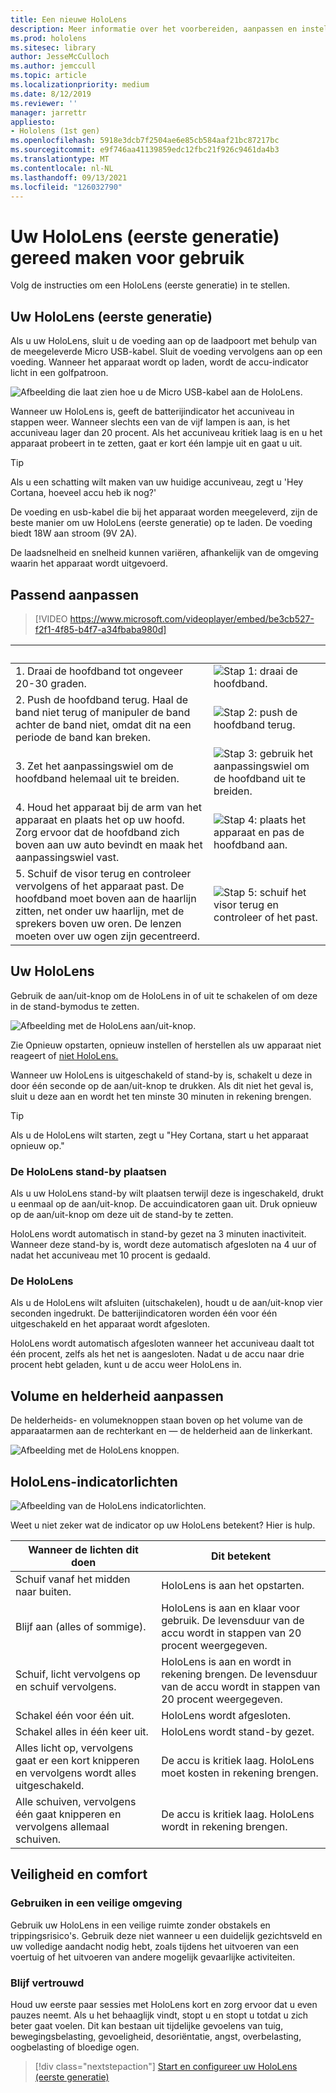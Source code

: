 ```yaml
---
title: Een nieuwe HoloLens
description: Meer informatie over het voorbereiden, aanpassen en instellen van uw HoloLens (eerste generatie) mixed reality apparaat voor de eerste keer.
ms.prod: hololens
ms.sitesec: library
author: JesseMcCulloch
ms.author: jemccull
ms.topic: article
ms.localizationpriority: medium
ms.date: 8/12/2019
ms.reviewer: ''
manager: jarrettr
appliesto:
- Hololens (1st gen)
ms.openlocfilehash: 5918e3dcb7f2504ae6e85cb584aaf21bc87217bc
ms.sourcegitcommit: e9f746aa41139859edc12fbc21f926c9461da4b3
ms.translationtype: MT
ms.contentlocale: nl-NL
ms.lasthandoff: 09/13/2021
ms.locfileid: "126032790"
---
```

# <a name="get-your-hololens-1st-gen-ready-to-use"></a>Uw HoloLens (eerste generatie) gereed maken voor gebruik

Volg de instructies om een HoloLens (eerste generatie) in te stellen.

## <a name="charge-your-hololens-1st-gen"></a>Uw HoloLens (eerste generatie)

Als u uw HoloLens, sluit u de voeding aan op de laadpoort met behulp van de meegeleverde Micro USB-kabel. Sluit de voeding vervolgens aan op een voeding. Wanneer het apparaat wordt op laden, wordt de accu-indicator licht in een golfpatroon.

![Afbeelding die laat zien hoe u de Micro USB-kabel aan de HoloLens.](./images/hololens-charging.png)

Wanneer uw HoloLens is, geeft de batterijindicator het accuniveau in stappen weer. Wanneer slechts een van de vijf lampen is aan, is het accuniveau lager dan 20 procent. Als het accuniveau kritiek laag is en u het apparaat probeert in te zetten, gaat er kort één lampje uit en gaat u uit.

> [!TIP]
> Als u een schatting wilt maken van uw huidige accuniveau, zegt u 'Hey Cortana, hoeveel accu heb ik nog?'

De voeding en usb-kabel die bij het apparaat worden meegeleverd, zijn de beste manier om uw HoloLens (eerste generatie) op te laden.  De voeding biedt 18W aan stroom (9V 2A).

De laadsnelheid en snelheid kunnen variëren, afhankelijk van de omgeving waarin het apparaat wordt uitgevoerd.

## <a name="adjust-fit"></a>Passend aanpassen

> [!VIDEO https://www.microsoft.com/videoplayer/embed/be3cb527-f2f1-4f85-b4f7-a34fbaba980d]

| &nbsp; | &nbsp; |
|:--- |:--- |
|1. Draai de hoofdband tot ongeveer 20-30 graden.|![Stap 1: draai de hoofdband.](./images/FitGuideStep1.png)|
|2. Push de hoofdband terug. Haal de band niet terug of manipuler de band achter de band niet, omdat dit na een periode de band kan breken.|![Stap 2: push de hoofdband terug.](./images/FitGuideStep2.png)|
|3. Zet het aanpassingswiel om de hoofdband helemaal uit te breiden. |![Stap 3: gebruik het aanpassingswiel om de hoofdband uit te breiden.](./images/FitGuideStep3.png)|
|4. Houd het apparaat bij de arm van het apparaat en plaats het op uw hoofd. Zorg ervoor dat de hoofdband zich boven aan uw auto bevindt en maak het aanpassingswiel vast.|![Stap 4: plaats het apparaat en pas de hoofdband aan.](./images/FitGuideStep4.png)|
|5. Schuif de visor terug en controleer vervolgens of het apparaat past. De hoofdband moet boven aan de haarlijn zitten, net onder uw haarlijn, met de sprekers boven uw oren. De lenzen moeten over uw ogen zijn gecentreerd.|![Stap 5: schuif het visor terug en controleer of het past.](./images/FitGuideSetep5.png)|

## <a name="turn-on-your-hololens"></a>Uw HoloLens

Gebruik de aan/uit-knop om de HoloLens in of uit te schakelen of om deze in de stand-bymodus te zetten.

![Afbeelding met de HoloLens aan/uit-knop.](./images/hololens-power.png)

Zie Opnieuw opstarten, opnieuw instellen of herstellen als uw apparaat niet reageert of [niet HoloLens.](hololens-restart-recover.md)

Wanneer uw HoloLens is uitgeschakeld of stand-by is, schakelt u deze in door één seconde op de aan/uit-knop te drukken. Als dit niet het geval is, sluit u deze aan en wordt het ten minste 30 minuten in rekening brengen.

> [!TIP]
> Als u de HoloLens wilt starten, zegt u "Hey Cortana, start u het apparaat opnieuw op."

### <a name="put-hololens-in-standby"></a>De HoloLens stand-by plaatsen

Als u uw HoloLens stand-by wilt plaatsen terwijl deze is ingeschakeld, drukt u eenmaal op de aan/uit-knop. De accuindicatoren gaan uit. Druk opnieuw op de aan/uit-knop om deze uit de stand-by te zetten.

HoloLens wordt automatisch in stand-by gezet na 3 minuten inactiviteit. Wanneer deze stand-by is, wordt deze automatisch afgesloten na 4 uur of nadat het accuniveau met 10 procent is gedaald.

### <a name="shut-down-hololens"></a>De HoloLens

Als u de HoloLens wilt afsluiten (uitschakelen), houdt u de aan/uit-knop vier seconden ingedrukt. De batterijindicatoren worden één voor één uitgeschakeld en het apparaat wordt afgesloten.

HoloLens wordt automatisch afgesloten wanneer het accuniveau daalt tot één procent, zelfs als het net is aangesloten. Nadat u de accu naar drie procent hebt geladen, kunt u de accu weer HoloLens in.

## <a name="adjust-volume-and-brightness"></a>Volume en helderheid aanpassen

De helderheids- en volumeknoppen staan boven op het volume van de apparaatarmen aan de rechterkant en &mdash; de helderheid aan de linkerkant.

![Afbeelding met de HoloLens knoppen.](./images/hololens-buttons.jpg)

## <a name="hololens-indicator-lights"></a>HoloLens-indicatorlichten

![Afbeelding van de HoloLens indicatorlichten.](./images/hololens-lights.png)

Weet u niet zeker wat de indicator op uw HoloLens betekent? Hier is hulp.

|Wanneer de lichten dit doen |Dit betekent |
|---|---|
|Schuif vanaf het midden naar buiten. |HoloLens is aan het opstarten. |
|Blijf aan (alles of sommige). |HoloLens is aan en klaar voor gebruik. De levensduur van de accu wordt in stappen van 20 procent weergegeven. |
|Schuif, licht vervolgens op en schuif vervolgens. |HoloLens is aan en wordt in rekening brengen. De levensduur van de accu wordt in stappen van 20 procent weergegeven. |
|Schakel één voor één uit. |HoloLens wordt afgesloten. |
|Schakel alles in één keer uit. |HoloLens wordt stand-by gezet. |
|Alles licht op, vervolgens gaat er een kort knipperen en vervolgens wordt alles uitgeschakeld. |De accu is kritiek laag. HoloLens moet kosten in rekening brengen. |
|Alle schuiven, vervolgens één gaat knipperen en vervolgens allemaal schuiven. |De accu is kritiek laag. HoloLens wordt in rekening brengen. |

## <a name="safety-and-comfort"></a>Veiligheid en comfort

### <a name="use-in-safe-surroundings"></a>Gebruiken in een veilige omgeving

Gebruik uw HoloLens in een veilige ruimte zonder obstakels en trippingsrisico's. Gebruik deze niet wanneer u een duidelijk gezichtsveld en uw volledige aandacht nodig hebt, zoals tijdens het uitvoeren van een voertuig of het uitvoeren van andere mogelijk gevaarlijke activiteiten.

### <a name="stay-comfortable"></a>Blijf vertrouwd

Houd uw eerste paar sessies met HoloLens kort en zorg ervoor dat u even pauzes neemt. Als u het behaaglijk vindt, stopt u en stopt u totdat u zich beter gaat voelen. Dit kan bestaan uit tijdelijke gevoelens van tuig, bewegingsbelasting, gevoeligheid, desoriëntatie, angst, overbelasting, oogbelasting of bloedige ogen.

> [!div class="nextstepaction"]
> [Start en configureer uw HoloLens (eerste generatie)](hololens1-start.md)
